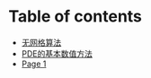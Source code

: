 # Table of contents

* [无网格算法](README.md)
* [PDE的基本数值方法](pde-de-ji-ben-shu-zhi-fang-fa.md)
* [Page 1](page-1.md)

